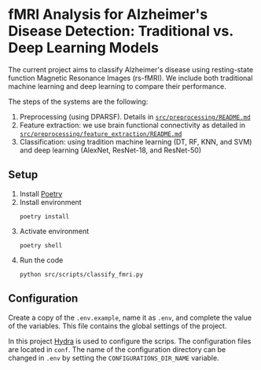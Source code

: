 # fMRI Analysis for Alzheimer's Disease Detection: Traditional vs. Deep Learning Models

The current project aims to classify Alzheimer's disease using resting-state function Magnetic Resonance Images (rs-fMRI). We include both traditional machine learning and deep learning to compare their performance.

The steps of the systems are the following:
1. Preprocessing (using DPARSF). Details in [`src/preprocessing/README.md`](src/preprocessing/README.md)
2. Feature extraction: we use brain functional connectivity as detailed in [`src/preprocessing/feature_extraction/README.md`](src/preprocessing/feature_extraction/README.md)
3. Classification: using tradition machine learning (DT, RF, KNN, and SVM) and deep learning (AlexNet, ResNet-18, and ResNet-50)

## Setup

1. Install [Poetry](https://python-poetry.org/docs/)
2. Install environment
    ```shell
    poetry install
    ```
3. Activate environment
    ```shell
    poetry shell
    ```
4. Run the code
    ```shell
    python src/scripts/classify_fmri.py
    ```
   
## Configuration

Create a copy of the `.env.example`, name it as `.env`, and complete the value of the variables. This file contains the global settings of the project.

In this project [Hydra](https://hydra.cc/docs/intro/) is used to configure the scrips. The configuration files are located in `conf`. The name of the configuration directory can be changed in `.env` by setting the `CONFIGURATIONS_DIR_NAME` variable.
